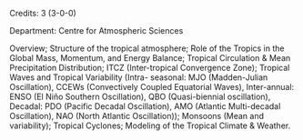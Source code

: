 Credits: 3 (3-0-0)

Department: Centre for Atmospheric Sciences

Overview; Structure of the tropical atmosphere; Role of the Tropics in the Global Mass, Momentum, and Energy Balance; Tropical Circulation & Mean Precipitation Distribution; ITCZ (Inter-tropical Convergence Zone); Tropical Waves and Tropical Variability (Intra- seasonal: MJO (Madden-Julian Oscillation), CCEWs (Convectively Coupled Equatorial Waves), Inter-annual: ENSO (El Niño Southern Oscillation), QBO (Quasi-biennial oscillation), Decadal: PDO (Pacific Decadal Oscillation), AMO (Atlantic Multi-decadal Oscillation), NAO (North Atlantic Oscillation)); Monsoons (Mean and variability); Tropical Cyclones; Modeling of the Tropical Climate & Weather.